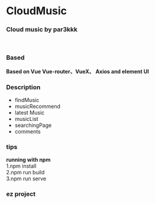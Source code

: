 # CloudMusic
<h3>Cloud music by par3kkk </h3>
<br>
<h3>Based</h3>
<strong>Based on Vue Vue-router、VueX、 Axios and element UI</strong>
<br>
<h3>Description</h3>
<ul>
  <li>findMusic</li>
  <li>musicRecommend</li>
  <li>latest Music</li>
  <li>musicList</li>
  <li>searchingPage</li>
  <li>comments</li>
  </ul>
<h3>tips</h3>
<prev>
  <strong>running with npm</strong><br>
  1.npm install<br>
  2.npm run build<br>
  3.npm run serve<br>
  </prev>
  <h3>ez project</h3>

  
